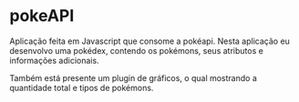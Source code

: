 # pokeAPI
Aplicação feita em Javascript que consome a pokéapi. Nesta aplicação eu desenvolvo uma pokédex, contendo os pokémons, seus atributos e informações adicionais.

Também está presente um plugin de gráficos, o qual mostrando a quantidade total e tipos de pokémons.
